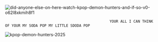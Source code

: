 
![did-anyone-else-on-here-watch-kpop-demon-hunters-and-if-so-v0-o62l8xkmih8f1](https://github.com/user-attachments/assets/d29916d9-5354-41aa-8e04-393dffe94cec)

                                                    YOUR ALL I CAN THINK OF YOUR MY SODA POP MY LITTLE SDODA POP

![kpop-demon-hunters-2025](https://github.com/user-attachments/assets/cb65bf86-901a-4312-b821-0162ceeb3f42)
    
